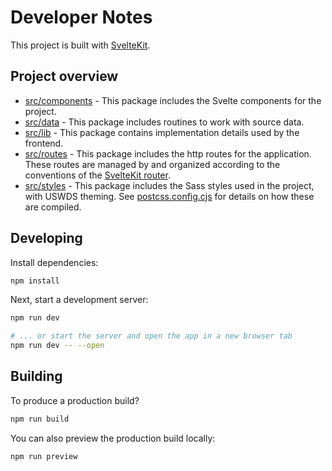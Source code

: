 # Developer Notes

This project is built with [SvelteKit](https://kit.svelte.dev/).

## Project overview

- [src/components](./src/components) - This package includes the Svelte components for the project.
- [src/data](./src/data) - This package includes routines to work with source data.
- [src/lib](./src/lib) - This package contains implementation details used by the frontend.
- [src/routes](./src/routes) - This package includes the http routes for the application. These routes are managed by and organized according to the conventions of the [SvelteKit router](https://kit.svelte.dev/docs#routing).
- [src/styles](./src/styles) - This package includes the Sass styles used in the project, with USWDS theming. See [postcss.config.cjs](./postcss.config.cjs) for details on how these are compiled.

## Developing

Install dependencies:

```bash
npm install
```

Next, start a development server:

```bash
npm run dev

# ... or start the server and open the app in a new browser tab
npm run dev -- --open
```

## Building

To produce a production build?

```bash
npm run build
```

You can also preview the production build locally:

```bash
npm run preview
```
